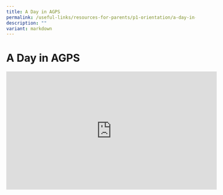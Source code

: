 ```yaml
---
title: A Day in AGPS
permalink: /useful-links/resources-for-parents/p1-orientation/a-day-in-agps/
description: ""
variant: markdown
---
```

A Day in AGPS 
==============================

<div class="bp-youtube">

<iframe width="560" height="315" src="https://www.youtube.com/embed/75HRmZmnXMk" title="YouTube video player" frameborder="0" allow="accelerometer; autoplay; clipboard-write; encrypted-media; gyroscope; picture-in-picture" allowfullscreen=""></iframe>

</div>